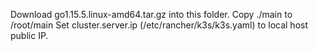 Download go1.15.5.linux-amd64.tar.gz into this folder.
Copy ./main to /root/main
Set cluster.server.ip (/etc/rancher/k3s/k3s.yaml) to local host public IP.
